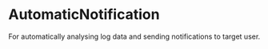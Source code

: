 # AutomaticNotification
For automatically analysing log data and sending notifications to target user.
